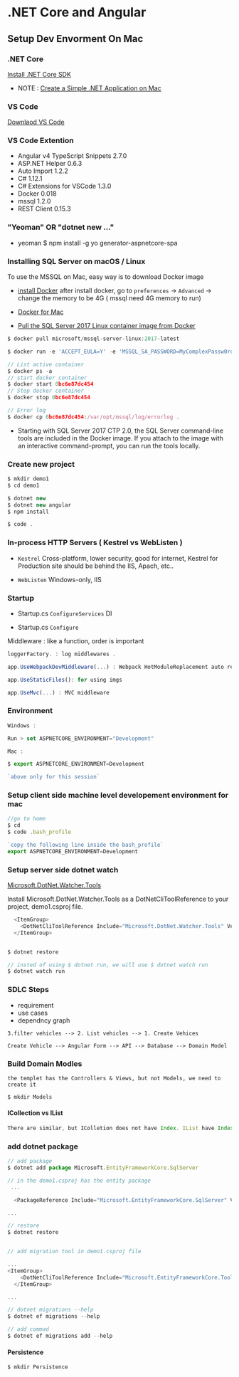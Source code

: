 # .NET Core and Angular

## Setup Dev Envorment On Mac

### .NET Core
[Install .NET Core SDK](https://www.microsoft.com/net/core#macos)

- NOTE : [Create a Simple .NET Application on Mac](https://channel9.msdn.com/Blogs/dotnet/Create-NET-App-on-Mac?ocid=player)

### VS Code
[Downlaod VS Code](https://code.visualstudio.com/)

### VS Code Extention

- Angular v4 TypeScript Snippets 2.7.0
- ASP.NET Helper 0.6.3
- Auto Import 1.2.2
- C# 1.12.1
- C# Extensions for VSCode 1.3.0
- Docker 0.018
- mssql 1.2.0
- REST Client 0.15.3

### "Yeoman" OR "dotnet new ..."
- yeoman
$ npm install -g yo generator-aspnetcore-spa

### Installing SQL Server on macOS / Linux

To use the MSSQL on Mac, easy way is to download Docker image

- [install Docker](https://www.docker.com/docker-mac)
after install docker, go to `preferences` -> `Advanced` -> change the memory to be 4G ( mssql need 4G memory to run)

- [Docker for Mac](https://docs.docker.com/docker-for-mac/#general)
- [Pull the SQL Server 2017 Linux container image from Docker](https://docs.microsoft.com/en-us/sql/linux/quickstart-install-connect-docker)

```javascript
$ docker pull microsoft/mssql-server-linux:2017-latest
```
```javascript
$ docker run -e 'ACCEPT_EULA=Y' -e 'MSSQL_SA_PASSWORD=MyComplexPassw0rd!234' -e 'MSSQL_PID=Developer' -p 1401:1433 --name sql1 -d microsoft/mssql-server-linux:2017-latest

// List active container
$ docker ps -a
// start docker container
$ docker start 0bc6e87dc454
// Stop docker container
$ docker stop 0bc6e87dc454

// Error log
$ docker cp 0bc6e87dc454:/var/opt/mssql/log/errorlog .
```

- Starting with SQL Server 2017 CTP 2.0, the SQL Server command-line tools are included in the Docker image. If you attach to the image with an interactive command-prompt, you can run the tools locally.


### Create new project

```javascript
$ mkdir demo1
$ cd demo1

$ dotnet new
$ dotnet new angular
$ npm install

$ code .

```

### In-process HTTP Servers ( Kestrel vs WebListen )

- `Kestrel` Cross-platform, lower security, good for internet, Kestrel for Production site should be behind the IIS, Apach, etc..

- `WebListen` Windows-only, IIS

### Startup
- Startup.cs `ConfigureServices` 
DI

- Startup.cs `Configure` 

Middleware : like a function, order is important

```javascript
loggerFactory. : log middlewares .

app.UseWebpackDevMiddleware(...) : Webpack HotModuleReplacement auto refresh client side (Not Server side ) page without restart the project

app.UseStaticFiles(): for using imgs

app.UseMvc(...) : MVC middleware
```

### Environment

```javascript
Windows :

Run > set ASPNETCORE_ENVIRONMENT="Development"

Mac :

$ export ASPNETCORE_ENVIRONMENT=Development

`above only for this session`

```

### Setup client side machine level developement environment for mac

```javascript
//go to home
$ cd
$ code .bash_profile

`copy the following line inside the bash_profile` 
export ASPNETCORE_ENVIRONMENT=Development
```

### Setup server side dotnet watch
[Microsoft.DotNet.Watcher.Tools](https://github.com/aspnet/DotNetTools/tree/dev/src/Microsoft.DotNet.Watcher.Tools)

Install Microsoft.DotNet.Watcher.Tools as a DotNetCliToolReference to your project, demo1.csproj file.

```javascript
  <ItemGroup>
    <DotNetCliToolReference Include="Microsoft.DotNet.Watcher.Tools" Version="2.0.0" />
  </ItemGroup>
```

```javascript

$ dotnet restore

// insted of using $ dotnet run, we will use $ dotnet watch run
$ dotnet watch run

```

### SDLC Steps 

- requirement
- use cases
- dependncy graph

```
3.filter vehicles --> 2. List vehicles --> 1. Create Vehices
```
```
Create Vehicle --> Angular Form --> API --> Database --> Domain Model
```


### Build Domain Modles

`
the templet has the Controllers & Views, but not Models, we need to create it
`
```javascript
$ mkdir Models
```

#### ICollection vs IList

```javascript
There are similar, but IColletion does not have Index. IList have Index

```
### add dotnet package

```javascript
// add package
$ dotnet add package Microsoft.EntityFrameworkCore.SqlServer

// in the demo1.csproj has the entity package
 ...

  <PackageReference Include="Microsoft.EntityFrameworkCore.SqlServer" Version="2.0.0" />

...

// restore
$ dotnet restore


// add migration tool in demo1.csproj file

...
<ItemGroup>
    <DotNetCliToolReference Include="Microsoft.EntityFrameworkCore.Tools.DotNet" Version="2.0.0" />
  </ItemGroup>

...

// dotnet migrations --help
$ dotnet ef migrations --help

// add commad
$ dotnet ef migrations add --help
```

#### Persistence

```javascript
$ mkdir Persistence

```